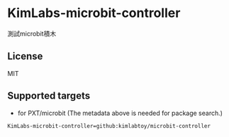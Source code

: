 # KimLabs-microbit-controller

測試microbit積木

## License

MIT

## Supported targets

* for PXT/microbit
(The metadata above is needed for package search.)

```package
KimLabs-microbit-controller=github:kimlabtoy/microbit-controller
```
